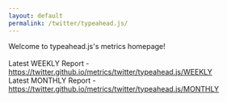 ```yaml
---
layout: default
permalink: /twitter/typeahead.js/
---
```

Welcome to typeahead.js's metrics homepage!
<br><br>
Latest WEEKLY Report - <a href="https://twitter.github.io/metrics/twitter/typeahead.js/WEEKLY">https://twitter.github.io/metrics/twitter/typeahead.js/WEEKLY</a>
<br>
Latest MONTHLY Report - <a href="https://twitter.github.io/metrics/twitter/typeahead.js/MONTHLY">https://twitter.github.io/metrics/twitter/typeahead.js/MONTHLY</a>
<br>
